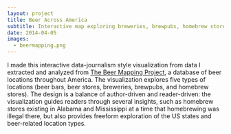 ```yaml
---
layout: project
title: Beer Across America
subtitle: Interactive map exploring breweries, brewpubs, homebrew stores, beer bars, and beer stores in America.
date: 2014-04-05
images:
  - beermapping.png
---
```


I made this interactive data-journalism style visualization from data I extracted and analyzed from [The Beer Mapping Project](http://beermapping.com/), a database of beer locations throughout America. The visualization explores five types of locations (beer bars, beer stores, breweries, brewpubs, and homebrew stores). The design is a balance of author-driven and reader-driven: the visualization guides readers through several insights, such as homebrew stores existing in Alabama and Mississippi at a time that homebrewing was illegal there, but also provides freeform exploration of the US states and beer-related location types.